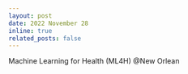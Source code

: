 ```yaml
---
layout: post
date: 2022 November 28
inline: true
related_posts: false
---
```


Machine Learning for Health (ML4H) @New Orlean 
